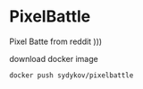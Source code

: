 # PixelBattle

Pixel Batte from reddit )))

download docker image


``` 
docker push sydykov/pixelbattle
```

